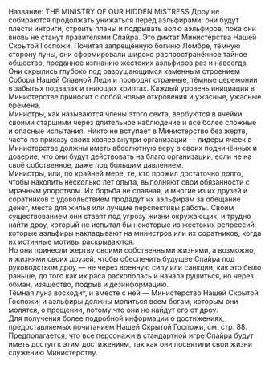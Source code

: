 Название: THE MINISTRY OF OUR HIDDEN MISTRESS
Дроу не собираются продолжать унижаться перед аэльфирами; они будут плести интриги, строить планы и подрывать волю аэльфиров, пока они вновь не станут правителями Спайра. Это диктат Министерства Нашей Скрытой Госпожи. Почитая запрещённую богиню Ломбре, тёмную сторону луны, они сформировали широко распространённое тайное общество, преданное изгнанию жестоких аэльфиров раз и навсегда. Они скрылись глубоко под разрушающимся каменным строением Собора Нашей Славной Леди и проводят странные, тёмные церемонии в забытых подвалах и гниющих криптах. Каждый уровень инициации в Министерстве приносит с собой новые откровения и ужасные, ужасные бремена.  
Министры, как называются члены этого секта, вербуются в ячейки своими старшими через длительное наблюдение и всё более сложные и опасные испытания. Никто не вступает в Министерство без жертв, часто по приказу своих хозяев внутри организации — лидеры ячеек в Министерстве должны иметь абсолютную веру в своих подчинённых и доверие, что они будут действовать на благо организации, если не на своё собственное, даже под большим давлением.  
Министры, или, по крайней мере, те, кто прожил достаточно долго, чтобы накопить несколько лет опыта, выполняют свои обязанности с мрачным упорством. Их борьба не славная, и многие из их друзей и соратников с удовольствием продадут их аэльфирам за обещание денег, места для жилья или лучшие перспективы работы. Своим существованием они ставят под угрозу жизни окружающих, и трудно найти дроу, который не испытал бы некоторые из жестоких репрессий, которые аэльфиры накладывают на министров или их соратников, когда их истинные мотивы раскрываются.  
Но они принесли жертву своими собственными жизнями, а возможно, и жизнями своих друзей, чтобы обеспечить будущее Спайра под руководством дроу — не через военную силу или санкции, как это было раньше, до того как их раса раскололась и начала рушиться, но через обман, изящество, подрыв и дезинформацию.  
Тёмная луна восходит, и вместе с ней — Министерство Нашей Скрытой Госпожи; и аэльфиры должны молиться всем богам, которым они молятся, о прощении, потому что они не найдут его от дроу.  
Для получения более подробной информации о достижениях, предоставляемых почитанием Нашей Скрытой Госпожи, см. стр. 88. Предполагается, что все персонажи в стандартной игре Спайра будут иметь доступ к этим достижениям, так как они посвятили свои жизни служению Министерству.